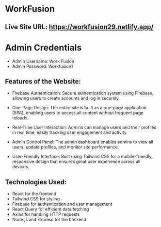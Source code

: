 # WorkFusion
## Live Site URL: https://workfusion29.netlify.app/

# Admin Credentials
- Admin Username: Work Fusion
- Admin Password: Workfusion1
## Features of the Website:
- Firebase Authentication: Secure authentication system using Firebase, allowing users to create accounts and log in securely.

- One-Page Design: The entire site is built as a one-page application (SPA), enabling users to access all content without frequent page reloads.

- Real-Time User Interaction: Admins can manage users and their profiles in real time, easily tracking user engagement and activity.

- Admin Control Panel: The admin dashboard enables admins to view all users, update profiles, and monitor site performance.

- User-Friendly Interface: Built using Tailwind CSS for a mobile-friendly, responsive design that ensures great user experience across all devices.

## Technologies Used:

- React for the frontend
- Tailwind CSS for styling
- Firebase for authentication and user management
- React Query for efficient data fetching
- Axios for handling HTTP requests
- Node.js and Express for the backend
